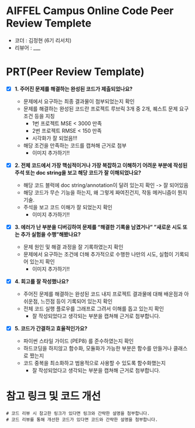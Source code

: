 # AIFFEL Campus Online Code Peer Review Templete
- 코더 : 김정현 (6기 리서치)
- 리뷰어 : ___


# PRT(Peer Review Template)
- [x] **1. 주어진 문제를 해결하는 완성된 코드가 제출되었나요?**
  - 문제에서 요구하는 최종 결과물이 첨부되었는지 확인
  - 문제를 해결하는 완성된 코드란 프로젝트 루브릭 3개 중 2개, 퀘스트 문제 요구조건 등을 지칭
    - 1번 프로젝트 MSE < 3000 만족
    - 2번 프로젝트 RMSE < 150 만족
    - 시각화가 잘 되었음!!!
  - 해당 조건을 만족하는 코드를 캡쳐해 근거로 첨부
    * 이미지 추가하기!! 
    
- [x] **2. 전체 코드에서 가장 핵심적이거나 가장 복잡하고 이해하기 어려운 부분에 작성된 
주석 또는 doc string을 보고 해당 코드가 잘 이해되었나요?**
    - 해당 코드 블럭에 doc string/annotation이 달려 있는지 확인 -> 잘 되어있음
    - 해당 코드가 무슨 기능을 하는지, 왜 그렇게 짜여진건지, 작동 메커니즘이 뭔지 기술.
    - 주석을 보고 코드 이해가 잘 되었는지 확인
        * 이미지 추가하기!! 
        
- [x] **3. 에러가 난 부분을 디버깅하여 문제를 “해결한 기록을 남겼거나” 
”새로운 시도 또는 추가 실험을 수행”해봤나요?**
    - 문제 원인 및 해결 과정을 잘 기록하였는지 확인
    - 문제에서 요구하는 조건에 더해 추가적으로 수행한 나만의 시도, 
    실험이 기록되어 있는지 확인
        * 이미지 추가하기!! 
        
- [x] **4. 회고를 잘 작성했나요?**
  - 주어진 문제를 해결하는 완성된 코드 내지 프로젝트 결과물에 대해
  배운점과 아쉬운점, 느낀점 등이 기록되어 있는지 확인
  - 전체 코드 실행 플로우를 그래프로 그려서 이해를 돕고 있는지 확인
    - 잘 작성되었다고 생각되는 부분을 캡쳐해 근거로 첨부합니다.
        
- [x] **5. 코드가 간결하고 효율적인가요?**
  - 파이썬 스타일 가이드 (PEP8) 를 준수하였는지 확인
  - 하드코딩을 하지않고 함수화, 모듈화가 가능한 부분은 함수를 만들거나 클래스로 짰는지
  - 코드 중복을 최소화하고 범용적으로 사용할 수 있도록 함수화했는지
    - 잘 작성되었다고 생각되는 부분을 캡쳐해 근거로 첨부합니다.


# 참고 링크 및 코드 개선
```
# 코드 리뷰 시 참고한 링크가 있다면 링크와 간략한 설명을 첨부합니다.
# 코드 리뷰를 통해 개선한 코드가 있다면 코드와 간략한 설명을 첨부합니다.
```
